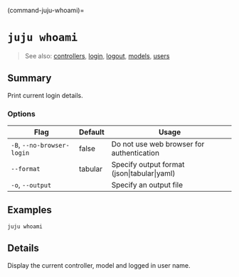 (command-juju-whoami)=
# `juju whoami`
> See also: [controllers](#controllers), [login](#login), [logout](#logout), [models](#models), [users](#users)

## Summary
Print current login details.

### Options
| Flag | Default | Usage |
| --- | --- | --- |
| `-B`, `--no-browser-login` | false | Do not use web browser for authentication |
| `--format` | tabular | Specify output format (json&#x7c;tabular&#x7c;yaml) |
| `-o`, `--output` |  | Specify an output file |

## Examples

    juju whoami


## Details
Display the current controller, model and logged in user name.